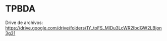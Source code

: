 # TPBDA
Drive de archivos: https://drive.google.com/drive/folders/1Y_toFS_MlDu3LcWR2IbdGW2LBjon3g31
